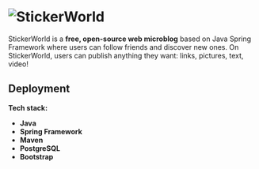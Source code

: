 ![StickerWorld](https://i.ibb.co/JcVLdNB/Sticker-World-logo.png)
========



StickerWorld is a **free, open-source web microblog** based on Java Spring Framework where users can follow friends and discover new ones. On StickerWorld, users can publish anything they want: links, pictures, text, video!

## Deployment

**Tech stack:**

- **Java** 
- **Spring Framework**
- **Maven**
- **PostgreSQL**
- **Bootstrap**

